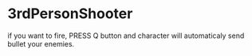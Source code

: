 # 3rdPersonShooter
if you want to fire, PRESS Q button and character will automaticaly send bullet your enemies. 
